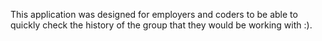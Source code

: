 This application was designed for employers and coders to be able to quickly check the history of the group that they would be working with :).
